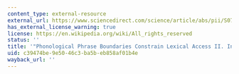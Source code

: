 ```yaml
---
content_type: external-resource
external_url: https://www.sciencedirect.com/science/article/abs/pii/S0749596X04000828?via%3Dihub
has_external_license_warning: true
license: https://en.wikipedia.org/wiki/All_rights_reserved
status: ''
title: '"Phonological Phrase Boundaries Constrain Lexical Access II. Infant Data."'
uid: c39474be-9e50-46c3-ba5b-eb858af01b4e
wayback_url: ''
---
```

